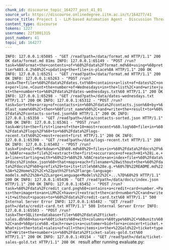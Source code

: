 ```yaml
---
chunk_id: discourse_topic_164277_post_41_01
source_url: https://discourse.onlinedegree.iitm.ac.in/t/164277/41
source_title: Project 1 - LLM-based Automation Agent - Discussion Thread [TDS Jan 2025]
content_type: discourse
tokens: 1227
username: 22f3001315
post_number: 41
topic_id: 164277
---
```


`INFO: 127.0.0.1:65085 - "GET /read?path=/data/format.md HTTP/1.1" 200 OK
data/format.md 81ms
INFO: 127.0.0.1:65149 - "POST /run?task=%0AFormat+the+contents+of+%60%2Fdata%2Fformat.md%60+using+%60prettier%403.4.2%60%2C+updating+the+file+in-place%0A HTTP/1.1" 200 OK
INFO: 127.0.0.1:65251 - "GET /read?path=/data/format.md HTTP/1.1" 200 OK
INFO: 127.0.0.1:65263 - "POST /run?task=The+file+%60%2Fdata%2Fdates.txt%60+contains+a+list+of+dates%2C+one+per+line.+Count+the+number+of+Wednesdays+in+the+list%2C+and+write+just+the+number+to+%60%2Fdata%2Fdates-wednesdays.txt%60 HTTP/1.1" 200 OK
INFO: 127.0.0.1:65298 - "GET /read?path=/data/dates-wednesdays.txt HTTP/1.1" 200 OK
INFO: 127.0.0.1:65312 - "POST /run?task=Sort+the+array+of+contacts+in+%60%2Fdata%2Fcontacts.json%60+by+%60last_name%60%2C+then+%60first_name%60%2C+and+write+the+result+to+%60%2Fdata%2Fcontacts-sorted.json%60 HTTP/1.1" 200 OK
INFO: 127.0.0.1:65350 - "GET /read?path=/data/contacts-sorted.json HTTP/1.1" 200 OK
INFO: 127.0.0.1:65361 - "POST /run?task=Write+the+first+line+of+the+10+most+recent+%60.log%60+file+in+%60%2Fdata%2Flogs%2F%60+to+%60%2Fdata%2Flogs-recent.txt%60%2C+most+recent+first HTTP/1.1" 200 OK
INFO: 127.0.0.1:65390 - "GET /read?path=/data/logs-recent.txt HTTP/1.1" 200 OK
INFO: 127.0.0.1:65402 - "POST /run?task=Find+all+Markdown+%28%60.md%60%29+files+in+%60%2Fdata%2Fdocs%2F%60.%0AFor+each+file%2C+extract+the+first+occurrance+of+each+H1+%28i.e.+a+line+starting+with+%60%23+%60%29.%0ACreate+an+index+file+%60%2Fdata%2Fdocs%2Findex.json%60+that+maps+each+filename+%28without+the+%60%2Fdata%2Fdocs%2F%60+prefix%29+to+its+title%0A%28e.g.+%60%7B%22README.md%22%3A+%22Home%22%2C+%22path%2Fto%2Flarge-language-models.md%22%3A+%22Large+Language+Models%22%2C+...%7D%60%29 HTTP/1.1" 200 OK
INFO: 127.0.0.1:65436 - "GET /read?path=/data/docs/index.json HTTP/1.1" 200 OK
INFO: 127.0.0.1:65452 - "POST /run?task=%60%2Fdata%2Fcredit_card.png%60+contains+a+credit+card+number.+Pass+the+image+to+an+LLM%2C+have+it+extract+the+card+number%2C+and+write+it+without+spaces+to+%60%2Fdata%2Fcredit-card.txt%60 HTTP/1.1" 500 Internal Server Error
INFO: 127.0.0.1:65482 - "GET /read?path=/data/credit-card.txt HTTP/1.1" 500 Internal Server Error
INFO: 127.0.0.1:65503 - "POST /run?task=The+SQLite+database+file+%60%2Fdata%2Fticket-sales.db%60+has+a+%60tickets%60+with+columns+%60type%60%2C+%60units%60%2C+and+%60price%60.+Each+row+is+a+customer+bid+for+a+concert+ticket.+What+is+the+total+sales+of+all+the+items+in+the+%22Gold%22+ticket+type%3F+Write+the+number+in+%60%2Fdata%2Fticket-sales-gold.txt%60 HTTP/1.1" 200 OK
INFO: 127.0.0.1:49154 - "GET /read?path=/data/ticket-sales-gold.txt HTTP/1.1" 200 OK
`
result after running evaluate.py:

